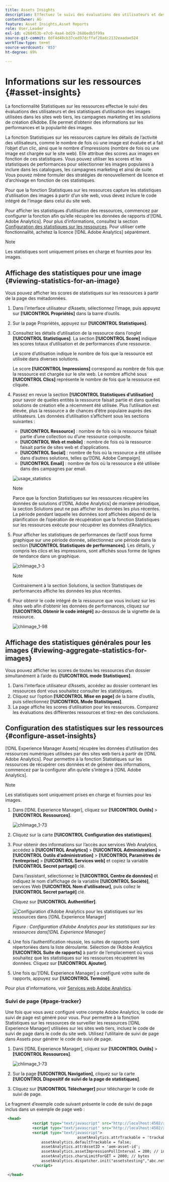 ```yaml
---
title: Assets Insights
description: Effectuez le suivi des évaluations des utilisateurs et des statistiques d’utilisation des images utilisées dans les sites web tiers, les campagnes marketing et les solutions de création d’Adobe.
contentOwner: AG
feature: Asset Insights,Asset Reports
role: User,Leader
exl-id: e268453b-e7c0-4aa4-bd29-2686edb5f99a
source-git-commit: 0df4d40cb37ced97dcffaf20adc2132eaadae524
workflow-type: tm+mt
source-wordcount: '853'
ht-degree: 89%

---
```


# Informations sur les ressources {#asset-insights}

La fonctionnalité Statistiques sur les ressources effectue le suivi des évaluations des utilisateurs et des statistiques d’utilisation des images utilisées dans les sites web tiers, les campagnes marketing et les solutions de création d’Adobe. Elle permet d’obtenir des informations sur les performances et la popularité des images.

La fonction Statistiques sur les ressources capture les détails de l’activité des utilisateurs, comme le nombre de fois où une image est évaluée et a fait l’objet d’un clic, ainsi que le nombre d’impressions (nombre de fois où une image est chargée sur le site web). Elle attribue des scores aux images en fonction de ces statistiques. Vous pouvez utiliser les scores et les statistiques de performances pour sélectionner les images populaires à inclure dans les catalogues, les campagnes marketing et ainsi de suite. Vous pouvez même formuler des stratégies de renouvellement de licence et d’archivage en fonction de ces statistiques.

Pour que la fonction Statistiques sur les ressources capture les statistiques d’utilisation des images à partir d’un site web, vous devez inclure le code intégré de l’image dans celui du site web.

Pour afficher les statistiques d’utilisation des ressources, commencez par configurer la fonction afin qu’elle récupère les données de rapports d’[!DNL Adobe Analytics]. Pour plus d’informations, consultez la section [Configuration des statistiques sur les ressources](#configure-asset-insights). Pour utiliser cette fonctionnalité, achetez la licence [!DNL Adobe Analytics] séparément.

>[!NOTE]
>
>Les statistiques sont uniquement prises en charge et fournies pour les images.

## Affichage des statistiques pour une image {#viewing-statistics-for-an-image}

Vous pouvez afficher les scores de statistiques sur les ressources à partir de la page des métadonnées.

1. Dans l’interface utilisateur d’Assets, sélectionnez l’image, puis appuyez sur **[!UICONTROL Propriétés]** dans la barre d’outils.
1. Sur la page Propriétés, appuyez sur **[!UICONTROL Statistiques]**.
1. Consultez les détails d’utilisation de la ressource dans l’onglet **[!UICONTROL Statistiques]**. La section **[!UICONTROL Score]** indique les scores totaux d’utilisation et de performances d’une ressource.

   Le score d’utilisation indique le nombre de fois que la ressource est utilisée dans diverses solutions.

   Le score **[!UICONTROL Impressions]** correspond au nombre de fois que la ressource est chargée sur le site web. Le nombre affiché sous **[!UICONTROL Clics]** représente le nombre de fois que la ressource est cliquée.

1. Passez en revue la section **[!UICONTROL Statistiques d’utilisation]** pour savoir de quelles entités la ressource faisait partie et dans quelles solutions de création elle a récemment été utilisée. Plus l’utilisation est élevée, plus la ressource a de chances d’être populaire auprès des utilisateurs. Les données d’utilisation s’affichent sous les sections suivantes :

   * **[!UICONTROL Ressource]** : nombre de fois où la ressource faisait partie d’une collection ou d’une ressource composite.
   * **[!UICONTROL Web et mobile]** : nombre de fois où la ressource faisait partie de sites web et d’applications.
   * **[!UICONTROL Social]** : nombre de fois où la ressource a été utilisée dans d’autres solutions, telles qu’[!DNL Adobe Campaign].
   * **[!UICONTROL Email]** : nombre de fois où la ressource a été utilisée dans des campagnes par email.

   ![usage_statistics](assets/usage_statistics.png)

   >[!NOTE]
   >
   >Parce que la fonction Statistiques sur les ressources récupère les données de solutions d’[!DNL Adobe Analytics] de manière périodique, la section Solutions peut ne pas afficher les données les plus récentes. La période pendant laquelle les données sont affichées dépend de la planification de l’opération de récupération que la fonction Statistiques sur les ressources exécute pour récupérer les données d’Analytics.

1. Pour afficher les statistiques de performances de l’actif sous forme graphique sur une période donnée, sélectionnez une période dans la section **[!UICONTROL Statistiques de performances]**. Les détails, y compris les clics et les impressions, sont affichés sous forme de lignes de tendance dans un graphique.

   ![chlimage_1-3](assets/chlimage_1-3.jpeg)

   >[!NOTE]
   >
   >Contrairement à la section Solutions, la section Statistiques de performances affiche les données les plus récentes.

1. Pour obtenir le code intégré de la ressource que vous incluez sur les sites web afin d’obtenir les données de performances, cliquez sur **[!UICONTROL Obtenir le code intégré]** au-dessous de la vignette de la ressource. <!-- For more information on how to include your Embed code in third-party web pages, see [Using Page Tracker and Embed code in web pages](/help/assets/use-page-tracker.md). -->

   ![chlimage_1-98](assets/chlimage_1-98.png)

## Affichage des statistiques générales pour les images {#viewing-aggregate-statistics-for-images}

Vous pouvez afficher les scores de toutes les ressources d’un dossier simultanément à l’aide du **[!UICONTROL mode Statistiques]**.

1. Dans l’interface utilisateur d’Assets, accédez au dossier contenant les ressources dont vous souhaitez consulter les statistiques.
1. Cliquez sur l’option **[!UICONTROL Mise en page]** de la barre d’outils, puis sélectionnez **[!UICONTROL Mode Statistiques]**.
1. La page affiche les scores d’utilisation pour les ressources. Comparez les évaluations des différentes ressources et tirez-en des conclusions.

<!-- TBD: Commenting as Web Console is not available. Document the appropriate OSGi config method if available in CS.

## Schedule background job {#scheduling-background-job}

Assets Insights fetches usage data for assets from Adobe Analytics report suites in a periodic manner. By default, Assets Insights runs a background job every 24 hours at 2 AM to the fetch data. However, you can modify both the frequency and the time by configuring the **[!UICONTROL Adobe CQ DAM Asset Performance Report Sync Job]** service from the web console.

1. Click the [!DNL Experience Manager] logo, and go to **[!UICONTROL Tools]** > **[!UICONTROL Operations]** > **[!UICONTROL Web Console]**.
1. Open the **[!UICONTROL Adobe CQ DAM Asset Performance Report Sync Job]** service configuration.

   ![chlimage_1-99](assets/chlimage_1-99.png)

1. Specify the desired scheduler frequency and the start time for the job in the property scheduler expression. Save the changes.
-->

## Configuration des statistiques sur les ressources {#configure-asset-insights}

[!DNL Experience Manager Assets] récupère les données d’utilisation des ressources numériques utilisées par des sites web tiers à partir de [!DNL Adobe Analytics]. Pour permettre à la fonction Statistiques sur les ressources de récupérer ces données et de générer des informations, commencez par la configurer afin qu’elle s’intègre à [!DNL Adobe Analytics].

>[!NOTE]
>
>Les statistiques sont uniquement prises en charge et fournies pour les images.

1. Dans [!DNL Experience Manager], cliquez sur **[!UICONTROL Outils]** > **[!UICONTROL Ressources]**.

   ![chlimage_1-73](assets/chlimage_1-73.png)

1. Cliquez sur la carte **[!UICONTROL Configuration des statistiques]**.

1. Pour obtenir des informations sur l’accès aux services Web Analytics, accédez à **[!UICONTROL Analytics]** > **[!UICONTROL Administration]** > **[!UICONTROL Outils d’administration]** > **[!UICONTROL Paramètres de l’entreprise]** > **[!UICONTROL Services web]** et copiez la variable **[!UICONTROL Secret partagé]** clé.

   Dans l’assistant, sélectionnez le **[!UICONTROL Centre de données]** et indiquez le nom d’affichage de la variable **[!UICONTROL Société]**, services Web **[!UICONTROL Nom d’utilisateur]**, puis collez le **[!UICONTROL Secret partagé]** clé.

   Cliquez sur **[!UICONTROL Authentifier]**.

   ![Configuration d’Adobe Analytics pour les statistiques sur les ressources dans [!DNL Experience Manager]](assets/analytics-insight-config.png)

   *Figure : Configuration d’Adobe Analytics pour les statistiques sur les ressources dans[!DNL Experience Manager]*

1. Une fois l’authentification réussie, les suites de rapports sont répertoriées dans la liste déroulante. Sélection de l’Adobe Analytics **[!UICONTROL Suite de rapports]** à partir de l’emplacement où vous souhaitez que les statistiques sur les ressources récupèrent les données. Cliquez sur **[!UICONTROL Ajouter]**.

1. Une fois qu’[!DNL Experience Manager] a configuré votre suite de rapports, appuyez sur **[!UICONTROL Terminé]**.

Pour plus d’informations, voir [Services web Adobe Analytics](https://experienceleague.adobe.com/docs/analytics/admin/company-settings/web-services-admin.html#api-access-information).

### Suivi de page {#page-tracker}

Une fois que vous avez configuré votre compte Adobe Analytics, le code de suivi de page est généré pour vous. Pour permettre à la fonction Statistiques sur les ressources de surveiller les ressources [!DNL Experience Manager] utilisées sur les sites web tiers, incluez le code de suivi de page dans le code du site web. Utilisez l’utilitaire de suivi de page dans Assets pour générer le code de suivi de page. <!--  For more information on how to include your Page Tracker code in third-party web pages, see [Using Page Tracker and Embed code in web pages](/help/assets/use-page-tracker.md). -->

1. Dans [!DNL Experience Manager], cliquez sur **[!UICONTROL Outils]** > **[!UICONTROL Ressources]**.

   ![chlimage_1-73](assets/chlimage_1-73.png)

1. Sur la page **[!UICONTROL Navigation]**, cliquez sur la carte **[!UICONTROL Dispositif de suivi de la page de statistiques]**.
1. Cliquez sur **[!UICONTROL Télécharger]** pour télécharger le code de suivi de page.

<!--
Add page tracker code, CQDOC-18045, 30/07/2021
-->
Le fragment d’exemple code suivant présente le code de suivi de page inclus dans un exemple de page web :

```xml
 <head>
            <script type="text/javascript" src="http://localhost:4502/xxxx/etc.clientlibs/dam/clientlibs/sitecatalyst/appmeasurement.js"></script>
            <script type="text/javascript" src="http://localhost:4502/xxxx/etc.clientlibs/dam/clientlibs/foundation/assetinsights/pagetracker.js"></script>
            <script type="text/javascript">
                                assetAnalytics.attrTrackable = 'trackable';
                assetAnalytics.defaultTrackable = false;
                assetAnalytics.attrAssetID = 'aem-asset-id';
                assetAnalytics.assetImpressionPollInterval = 200; // interval in millis
                assetAnalytics.charsLimitForGET = 2000; // bytes
                assetAnalytics.dispatcher.init("assetstesting","abc.net","bee","list1","eVar3","event8","event7");
            </script>

 </head>
```



<!--

## Using demo package for Assets Insights {#using-demo-package-for-asset-insights}

Using the demo package, you can enable Adobe Assets Insights to capture data from and generate insights for a sample web page.

1. Configure Assets Insights using the instructions in [Configure Assets Insights](#configure-asset-insights).
1. Download the sample [!DNL Experience Manager Assets] package from below and install the package from CRXDE package manager.

   [Get File](assets/insightsdemo.zip)

1. Download the ZIP file containing the sample web page from below and extract on your local file system.

   [Get File](assets/demosite.zip)

1. Click the web page to open it in the web browser.

   >[!CAUTION]
   >
   >Web Page is configured to load asset from the localhost server . In case your server is running somewhere else change server address from localhost to server address in the HTML content of the web page.

   >[!NOTE]
   >
   >The external web page can be in [!DNL Experience Manager] itself.

-->
